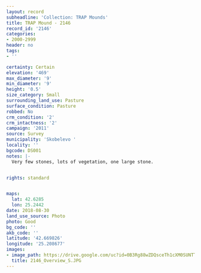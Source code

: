 ```yaml
---
layout: record
subheadline: 'Collection: TRAP Mounds'
title: TRAP Mound - 2146
record_id: '2146'
categories:
- 2000-2999
header: no
tags:
- ''

certainty: Certain
elevation: '469'
max_diameter: '9'
min_diameter: '9'
height: '0.5'
size_category: Small
surrounding_land_use: Pasture
surface_condition: Pasture
robbed: No
crm_condition: '2'
crm_intactness: '2'
campaign: '2011'
source: Survey
municipality: 'Skobelevo '
locality: ''
bgcode: DS001
notes: |-
  Very few stones, lots of vegetation, one large stone.


rights: standard


maps:
  lat: 42.6285
  lon: 25.2442
date: 2018-08-30
land_use_source: Photo
photo: Good
bg_code: ''
akb_code: ''
latitude: '42.669826'
longitude: '25.208677'
images:
- image_path: https://drive.google.com/uc?id=0B3Rg88wZDQsceTh1cXM0SUNTTnM
  title: 2146_Overview_S.JPG
---
```

